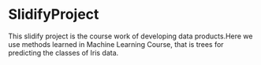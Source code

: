 # SlidifyProject
This slidify project is the course work of developing data products.Here we use methods learned in Machine Learning Course, that is trees for predicting the classes of Iris data.
